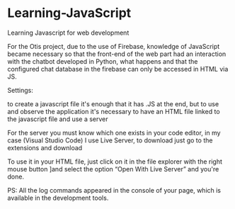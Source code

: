 # Learning-JavaScript
Learning Javascript for web development 

For the Otis project, due to the use of Firebase, knowledge of JavaScript became necessary
so that the front-end of the web part had an interaction with the chatbot developed in Python,
what happens and that the configured chat database in the firebase can only be accessed in HTML via JS.

Settings:

to create a javascript file it's enough that it has .JS at the end, but to use and observe the 
application it's necessary to have an HTML file linked to the javascript file and use a server

For the server you must know which one exists in your code editor, in my case (Visual Studio Code) 
I use Live Server, to download just go to the extensions and download

To use it in your HTML file, just click on it in the file explorer with the right mouse button 
]and select the option “Open With Live Server” and you're done.

PS: All the log commands appeared in the console of your page, which is available in the development tools.
